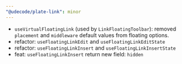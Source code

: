 ```yaml
---
"@udecode/plate-link": minor
---
```


- `useVirtualFloatingLink` (used by `LinkFloatingToolbar`): removed `placement` and `middleware` default values from floating options.
- refactor: `useFloatingLinkEdit` and `useFloatingLinkEditState`
- refactor: `useFloatingLinkInsert` and `useFloatingLinkInsertState`
- feat: `useFloatingLinkInsert` return new field: `hidden` 
